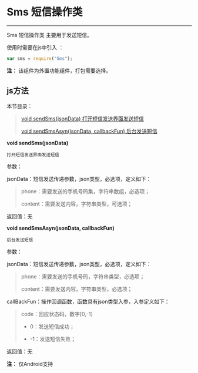# Sms 短信操作类

----------

 Sms 短信操作类 主要用于发送短信。

使用时需要在js中引入 ：

```javascript
var sms = require("Sms"); 
```

**注：** 该组件为外置功能组件，打包需要选择。

<h2 id="cid_1">js方法</h2>  

本节目录：

>[ void sendSms(jsonData) 打开短信发送界面发送短信 ](#ff_0)
> 
> [void sendSmsAsyn(jsonData, callbackFun) 后台发送短信 ](#ff_1)
 

<span id="ff_0">**void sendSms(jsonData)**</span>  

<code>打开短信发送界面发送短信</code>     

参数：  

jsonData：短信发送传递参数，json类型，必选项，定义如下：  

>   phone：需要发送的手机号码集，字符串数组，必选项；
>   
>   content：需要发送内容，字符串类型，可选项；

返回值：无


<span id="ff_1">**void sendSmsAsyn(jsonData, callbackFun)**</span>  

<code>后台发送短信</code>   

参数：  

jsonData：短信发送传递参数，json类型，必选项，定义如下：

>   phone：需要发送的手机号码，字符串类型，必选项；
>   
>   content：需要发送内容，字符串类型，必选项；

callBackFun：操作回调函数，函数具有json类型入参，入参定义如下：

> code：回应状态码，数字[0,-1]
> 
> - 0：发送短信成功；
> 
> - -1：发送短信失败；

返回值：无 

**注：**  仅Android支持